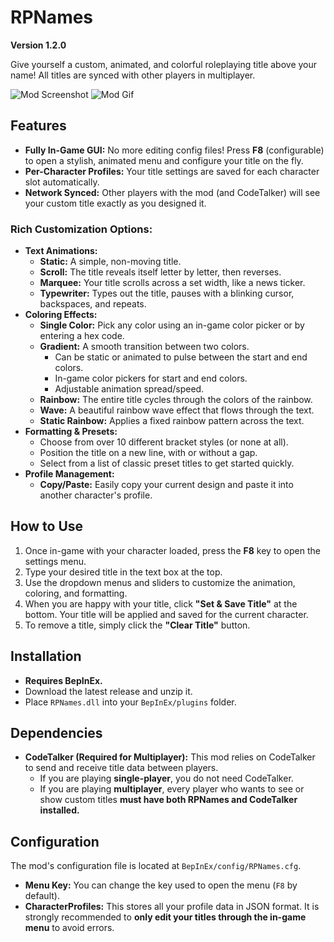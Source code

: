 # RPNames
**Version 1.2.0**

Give yourself a custom, animated, and colorful roleplaying title above your name! All titles are synced with other players in multiplayer.

![Mod Screenshot](https://cdn.discordapp.com/attachments/1415048760018337913/1428540073158250556/image.png?ex=68f2df1e&is=68f18d9e&hm=f494e32b9e513341ddee9bcc75d6e737bf048b62e020f4e292958f05fa7c1d8f&)
![Mod Gif](https://cdn.discordapp.com/attachments/1428470616079470672/1428542774768173176/ATLYSS_yO7pSs4zXT.gif?ex=68f2e1a2&is=68f19022&hm=ef5125b9b54185a5caff358dbf34b59d5af9609233f71b2ee581cce4651679a8&)
## Features
- **Fully In-Game GUI:** No more editing config files! Press **F8** (configurable) to open a stylish, animated menu and configure your title on the fly.
- **Per-Character Profiles:** Your title settings are saved for each character slot automatically.
- **Network Synced:** Other players with the mod (and CodeTalker) will see your custom title exactly as you designed it.

### Rich Customization Options:
- **Text Animations:**
    - **Static:** A simple, non-moving title.
    - **Scroll:** The title reveals itself letter by letter, then reverses.
    - **Marquee:** Your title scrolls across a set width, like a news ticker.
    - **Typewriter:** Types out the title, pauses with a blinking cursor, backspaces, and repeats.
- **Coloring Effects:**
    - **Single Color:** Pick any color using an in-game color picker or by entering a hex code.
    - **Gradient:** A smooth transition between two colors.
        - Can be static or animated to pulse between the start and end colors.
        - In-game color pickers for start and end colors.
        - Adjustable animation spread/speed.
    - **Rainbow:** The entire title cycles through the colors of the rainbow.
    - **Wave:** A beautiful rainbow wave effect that flows through the text.
    - **Static Rainbow:** Applies a fixed rainbow pattern across the text.
- **Formatting & Presets:**
    - Choose from over 10 different bracket styles (or none at all).
    - Position the title on a new line, with or without a gap.
    - Select from a list of classic preset titles to get started quickly.
- **Profile Management:**
    - **Copy/Paste:** Easily copy your current design and paste it into another character's profile.

## How to Use
1.  Once in-game with your character loaded, press the **F8** key to open the settings menu.
2.  Type your desired title in the text box at the top.
3.  Use the dropdown menus and sliders to customize the animation, coloring, and formatting.
4.  When you are happy with your title, click **"Set & Save Title"** at the bottom. Your title will be applied and saved for the current character.
5.  To remove a title, simply click the **"Clear Title"** button.

## Installation
- **Requires BepInEx.**
- Download the latest release and unzip it.
- Place `RPNames.dll` into your `BepInEx/plugins` folder.

## Dependencies
- **CodeTalker (Required for Multiplayer):** This mod relies on CodeTalker to send and receive title data between players.
    - If you are playing **single-player**, you do not need CodeTalker.
    - If you are playing **multiplayer**, every player who wants to see or show custom titles **must have both RPNames and CodeTalker installed.**

## Configuration
The mod's configuration file is located at `BepInEx/config/RPNames.cfg`.
- **Menu Key:** You can change the key used to open the menu (`F8` by default).
- **CharacterProfiles:** This stores all your profile data in JSON format. It is strongly recommended to **only edit your titles through the in-game menu** to avoid errors.